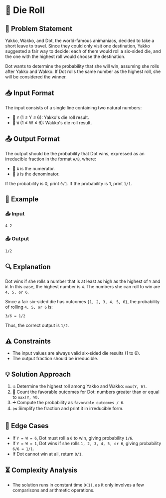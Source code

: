 # 🎲 Die Roll

## 📜 Problem Statement
Yakko, Wakko, and Dot, the world-famous animaniacs, decided to take a short leave to travel. Since they could only visit one destination, Yakko suggested a fair way to decide: each of them would roll a six-sided die, and the one with the highest roll would choose the destination.

Dot wants to determine the probability that she will win, assuming she rolls after Yakko and Wakko. If Dot rolls the same number as the highest roll, she will be considered the winner.

## 📥 Input Format
The input consists of a single line containing two natural numbers:
- 🎲 `Y` (1 ≤ Y ≤ 6): Yakko's die roll result.
- 🎲 `W` (1 ≤ W ≤ 6): Wakko's die roll result.

## 📤 Output Format
The output should be the probability that Dot wins, expressed as an irreducible fraction in the format `A/B`, where:
- 🔢 `A` is the numerator.
- 🔢 `B` is the denominator.

If the probability is 0, print `0/1`. If the probability is 1, print `1/1`.

## 📌 Example
### 📥 Input
```
4 2
```
### 📤 Output
```
1/2
```

## 🔍 Explanation
Dot wins if she rolls a number that is at least as high as the highest of `Y` and `W`. In this case, the highest number is `4`. The numbers she can roll to win are `4, 5, or 6`.

Since a fair six-sided die has outcomes `{1, 2, 3, 4, 5, 6}`, the probability of rolling `4, 5, or 6` is:
```
3/6 = 1/2
```
Thus, the correct output is `1/2`.

## ⚠️ Constraints
- The input values are always valid six-sided die results (1 to 6).
- The output fraction should be irreducible.

## 💡 Solution Approach
1. 🔝 Determine the highest roll among Yakko and Wakko: `max(Y, W)`.
2. 🎲 Count the favorable outcomes for Dot: numbers greater than or equal to `max(Y, W)`.
3. ➗ Compute the probability as `favorable outcomes / 6`.
4. ✂️ Simplify the fraction and print it in irreducible form.

## 🔄 Edge Cases
- If `Y = W = 6`, Dot must roll a `6` to win, giving probability `1/6`.
- If `Y = W = 1`, Dot wins if she rolls `1, 2, 3, 4, 5, or 6`, giving probability `6/6 = 1/1`.
- If Dot cannot win at all, return `0/1`.

## ⏳ Complexity Analysis
- The solution runs in constant time `O(1)`, as it only involves a few comparisons and arithmetic operations.

